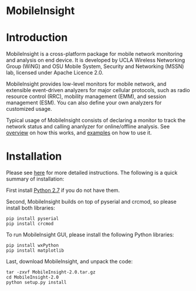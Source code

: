 MobileInsight
==============

# Introduction #

MobileInsight is a cross-platform package for mobile network monitoring and analysis on end device. It is developed by UCLA Wireless Networking Group (WiNG) and OSU Mobile System, Security and Networking (MSSN) lab, licensed under Apache Licence 2.0.

MobileInsight provides low-level monitors for mobile network, and extensible event-driven analyzers for major cellular protocols, such as radio resource control (RRC), mobility management (EMM), and session management (ESM). You can also define your own analyzers for customized usage.


Typical usage of MobileInsight consists of declaring a monitor to track the network status and calling ananlyzer for online/offline analysis. See [overview](http://metro.cs.ucla.edu/mobile_insight/overview.html) on how this works, and [examples](http://metro.cs.ucla.edu/mobile_insight/examples.html) on how to use it.


# Installation #

Please see [here](http://metro.cs.ucla.edu/mobile_insight/get_started.html) for more detailed instructions. The following is a quick summary of installation:

First install [Python 2.7](https://www.python.org/) if you do not have them. 

Second, MobileInsight builds on top of pyserial and crcmod, so please install both libraries:

    pip install pyserial
    pip install crcmod

To run MobileInsight GUI, please install the following Python libraries:

    pip install wxPython
    pip install matplotlib


Last, download MobileInsight, and unpack the code:

    tar -zxvf MobileInsight-2.0.tar.gz
    cd MobileInsight-2.0
    python setup.py install

